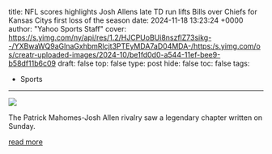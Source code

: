 title: NFL scores highlights Josh Allens late TD run lifts Bills over Chiefs for Kansas Citys first loss of the season
date: 2024-11-18 13:23:24 +0000
author: "Yahoo Sports Staff"
cover: https://s.yimg.com/ny/api/res/1.2/HJCPUoBUi8nszflZ73sikg--/YXBwaWQ9aGlnaGxhbmRlcjt3PTEyMDA7aD04MDA-/https:/s.yimg.com/os/creatr-uploaded-images/2024-10/be1fd0d0-a544-11ef-bee9-b58df11b6c09
draft: false
top: false
type: post
hide: false
toc: false
tags:
  - Sports
---

![](https://s.yimg.com/ny/api/res/1.2/HJCPUoBUi8nszflZ73sikg--/YXBwaWQ9aGlnaGxhbmRlcjt3PTEyMDA7aD04MDA-/https:/s.yimg.com/os/creatr-uploaded-images/2024-10/be1fd0d0-a544-11ef-bee9-b58df11b6c09)

The Patrick Mahomes-Josh Allen rivalry saw a legendary chapter written on Sunday.

[read more](https://sports.yahoo.com/live/nfl-scores-highlights-josh-allens-late-td-run-lifts-bills-over-chiefs-for-kansas-citys-first-loss-of-the-season-195855451.html)
